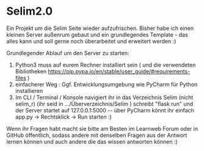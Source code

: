 # Selim2.0
Ein Projekt um die Selim Seite wieder aufzufrischen.
Bisher habe ich einen kleinen Server außenrum gebaut und ein grundlegendes Template - das alles kann und soll gerne noch überarbeitet und erweitert werden :)

Grundlegender Ablauf um den Server zu starten: 
1. Python3 muss auf eurem Rechner installiert sein ( und die verwendeten Bibliotheken https://pip.pypa.io/en/stable/user_guide/#requirements-files ) 
1. einfacherer Weg : Ggf. Entwicklungsumgebung wie PyCharm für Python installieren
2. Im CLI / Terminal / Konsole navigiert ihr in das Verzeichnis Selim (nicht selim_r) (ihr seid in .../Überverzeichnis/Selim ) 
   schreibt "flask run" und der Server startet auf 127.0.0.1:5000 -- über PyCharm könnt ihr einfach app.py -> Rechtsklick -> Run  starten :)
   
Wenn ihr Fragen habt macht sie bitte am Besten im Learnweb Forum oder in GitHub öffentlich, sodass andere mit denselben Fragen aus der Antwort lernen können und auch andere die das      wissen antworten können :)

